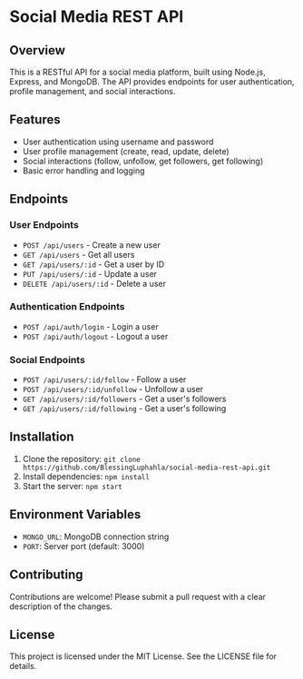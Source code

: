 # Social Media REST API

## Overview

This is a RESTful API for a social media platform, built using Node.js, Express, and MongoDB. The API provides endpoints for user authentication, profile management, and social interactions.

## Features

* User authentication using username and password
* User profile management (create, read, update, delete)
* Social interactions (follow, unfollow, get followers, get following)
* Basic error handling and logging

## Endpoints

### User Endpoints

* `POST /api/users` - Create a new user
* `GET /api/users` - Get all users
* `GET /api/users/:id` - Get a user by ID
* `PUT /api/users/:id` - Update a user
* `DELETE /api/users/:id` - Delete a user

### Authentication Endpoints

* `POST /api/auth/login` - Login a user
* `POST /api/auth/logout` - Logout a user

### Social Endpoints

* `POST /api/users/:id/follow` - Follow a user
* `POST /api/users/:id/unfollow` - Unfollow a user
* `GET /api/users/:id/followers` - Get a user's followers
* `GET /api/users/:id/following` - Get a user's following

## Installation

1. Clone the repository: `git clone https://github.com/BlessingLuphahla/social-media-rest-api.git`
2. Install dependencies: `npm install`
3. Start the server: `npm start`

## Environment Variables

* `MONGO_URL`: MongoDB connection string
* `PORT`: Server port (default: 3000)

## Contributing

Contributions are welcome! Please submit a pull request with a clear description of the changes.

## License

This project is licensed under the MIT License. See the LICENSE file for details.

